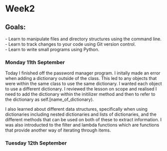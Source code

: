 <h1>Week2</h1>

<h2>Goals:</h2>
- Learn to manipulate files and directory structures using the command line.<br>
- Learn to track changes to your code using Git version control.<br>
- Learn to write small programs using Python.<br>

<h3>Monday 11th September</h3>

Today I finished off the password manager program. I initally made an error when adding a dictionary outside of the class. This led to any objects that were within the same class to use the same dictionary. I wanted each object to use a different dictionary. I reviewed the lesson on scope and realised I need to add the dictionary within the initilizer method and then to refer to the dictionary as self.[name_of_dictionary).  

I also learned about different data structures, specifically when using dictionaries including nested dictionaries and lists of dictionaries, and the different methods that can be used on both of these to extract information. I was also introducted to the filter and lambda functions which are functions that provide another way of iterating through items.

<h3>Tuesday 12th September</h3>


